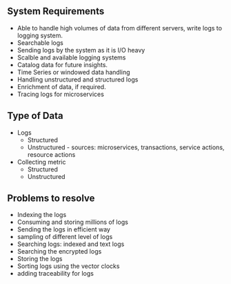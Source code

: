 ## System Requirements
- Able to handle high volumes of data from different servers, write logs to logging system.
- Searchable logs
- Sending logs by the system as it is I/O heavy
- Scalble and available logging systems
- Catalog data for future insights.
- Time Series or windowed data handling
- Handling unstructured and structured logs
- Enrichment of data, if required.
- Tracing logs for microservices
 
## Type of Data
- Logs
    - Structured
    - Unstructured - sources: microservices, transactions, service actions, resource actions
- Collecting metric
    - Structured
    - Unstructured
 
## Problems to resolve
- Indexing the logs
- Consuming and storing millions of logs
- Sending the logs in efficient way
- sampling of different level of logs
- Searching logs: indexed and text logs
- Searching the encrypted logs
- Storing the logs
- Sorting logs using the vector clocks
- adding traceability for logs
